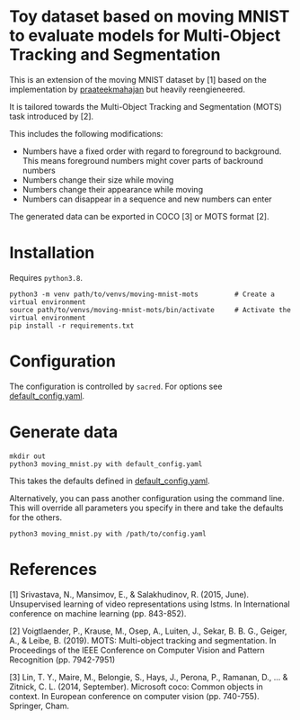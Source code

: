 # Toy dataset based on moving MNIST to evaluate models for Multi-Object Tracking and Segmentation

This is an extension of the moving MNIST dataset by [1] based on the implementation by [praateekmahajan](https://gist.github.com/praateekmahajan/b42ef0d295f528c986e2b3a0b31ec1fe) but heavily reengieneered.

It is tailored towards the Multi-Object Tracking and Segmentation (MOTS) task introduced by [2].

This includes the following modifications:

- Numbers have a fixed order with regard to foreground to background. This means foreground numbers might cover parts of backround numbers
- Numbers change their size while moving
- Numbers change their appearance while moving
- Numbers can disappear in a sequence and new numbers can enter

The generated data can be exported in COCO [3] or MOTS format [2].


# Installation

Requires `python3.8`.

```
python3 -m venv path/to/venvs/moving-mnist-mots         # Create a virtual environment
source path/to/venvs/moving-mnist-mots/bin/activate     # Activate the virtual environment
pip install -r requirements.txt
```

# Configuration

The configuration is controlled by `sacred`. For options see [default_config.yaml](default_config.yaml).

# Generate data

```
mkdir out
python3 moving_mnist.py with default_config.yaml
```

This takes the defaults defined in [default_config.yaml](default_config.yaml).

Alternatively, you can pass another configuration using the command line. This will override all parameters you specify in there and take the defaults for the others.

```
python3 moving_mnist.py with /path/to/config.yaml
```



# References

[1] Srivastava, N., Mansimov, E., & Salakhudinov, R. (2015, June). Unsupervised learning of video 
    representations using lstms. In International conference on machine learning (pp. 843-852).

[2] Voigtlaender, P., Krause, M., Osep, A., Luiten, J., Sekar, B. B. G., Geiger, A., & Leibe, B. 
    (2019). MOTS: Multi-object tracking and segmentation. In Proceedings of the IEEE Conference on 
    Computer Vision and Pattern Recognition (pp. 7942-7951)

[3] Lin, T. Y., Maire, M., Belongie, S., Hays, J., Perona, P., Ramanan, D., ... & Zitnick, C. L. 
    (2014, September). Microsoft coco: Common objects in context. In European conference on 
    computer vision (pp. 740-755). Springer, Cham.
